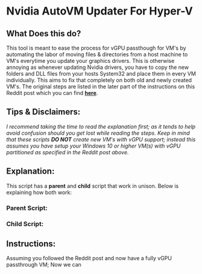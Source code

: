 # Nvidia AutoVM Updater For Hyper-V

## What Does this do?
This tool is meant to ease the process for vGPU passthough for VM's by automating the labor of moving files & directories from a host machine to VM's everytime you update your graphics drivers. This is otherwise annoying as whenever updating Nvidia drivers, you have to copy the new folders and DLL files from your hosts System32 and place them in every VM individually. This aims to fix that completely on both old and newly created VM's. The original steps are listed in the later part of the instructions on this Reddit post which you can find [**here**](https://www.reddit.com/r/sysadmin/comments/jym8xz/gpu_partitioning_is_finally_possible_in_hyperv/).

## Tips & Disclaimers:
_I recommend taking the time to read the explanation first; as it tends to help avoid confusion should you get lost while reading the steps. Keep in mind that these scripts **DO NOT** create new VM's with vGPU support; instead this assumes you have setup your Windows 10 or higher VM(s) with vGPU partitioned as specified in the Reddit post above._

## Explanation:
This script has a **parent** and **child** script that work in unison. Below is explaining how both work:

### Parent Script:



### Child Script:


## Instructions:
Assuming you followed the Reddit post and now have a fully vGPU passthrough VM; Now we can 
